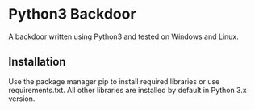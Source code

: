 # Python3 Backdoor
A backdoor written using Python3 and tested on Windows and Linux.
## Installation
Use the package manager pip to install required libraries or use requirements.txt. All other libraries are installed by default in Python 3.x version.

